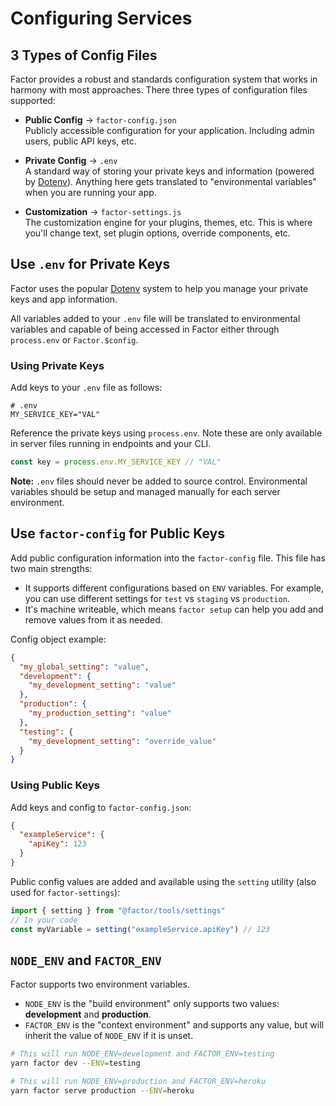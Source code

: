 # Configuring Services

## 3 Types of Config Files

Factor provides a robust and standards configuration system that works in harmony with most approaches. There three types of configuration files supported:

- **Public Config** &rarr; `factor-config.json`<br> Publicly accessible configuration for your application. Including admin users, public API keys, etc.

- **Private Config** &rarr; `.env`<br> A standard way of storing your private keys and information (powered by [Dotenv](https://github.com/motdotla/dotenv)). Anything here gets translated to "environmental variables" when you are running your app.

- **Customization** &rarr; `factor-settings.js`<br> The customization engine for your plugins, themes, etc. This is where you'll change text, set plugin options, override components, etc.

## Use `.env` for Private Keys

Factor uses the popular [Dotenv](https://github.com/motdotla/dotenv) system to help you manage your private keys and app information.

All variables added to your `.env` file will be translated to environmental variables and capable of being accessed in Factor either through `process.env` or `Factor.$config`.

### Using Private Keys

Add keys to your `.env` file as follows:

```git
# .env
MY_SERVICE_KEY="VAL"
```

Reference the private keys using `process.env`. Note these are only available in server files running in endpoints and your CLI.

```js
const key = process.env.MY_SERVICE_KEY // "VAL"
```

**Note:** `.env` files should never be added to source control. Environmental variables should be setup and managed manually for each server environment.

## Use `factor-config` for Public Keys

Add public configuration information into the `factor-config` file. This file has two main strengths:

- It supports different configurations based on `ENV` variables. For example, you can use different settings for `test` vs `staging` vs `production`.
- It's machine writeable, which means `factor setup` can help you add and remove values from it as needed.

Config object example:

```json
{
  "my_global_setting": "value",
  "development": {
    "my_development_setting": "value"
  },
  "production": {
    "my_production_setting": "value"
  },
  "testing": {
    "my_development_setting": "override_value"
  }
}
```

### Using Public Keys

Add keys and config to `factor-config.json`:

```json
{
  "exampleService": {
    "apiKey": 123
  }
}
```

Public config values are added and available using the `setting` utility (also used for `factor-settings`):

```javascript
import { setting } from "@factor/tools/settings"
// In your code
const myVariable = setting("exampleService.apiKey") // 123
```

## `NODE_ENV` and `FACTOR_ENV`

Factor supports two environment variables.

- `NODE_ENV` is the "build environment" only supports two values: **development** and **production**.
- `FACTOR_ENV` is the "context environment" and supports any value, but will inherit the value of `NODE_ENV` if it is unset.

```bash
# This will run NODE_ENV=development and FACTOR_ENV=testing
yarn factor dev --ENV=testing

# This will run NODE_ENV=production and FACTOR_ENV=heroku
yarn factor serve production --ENV=heroku
```
